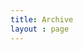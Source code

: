 ```yaml
---
title: Archive
layout : page
---
```


<!-- from https://nathan.gs/2024/01/04/tags-in-jekyll-wordcloud/ -->

<script src="//cdnjs.cloudflare.com/ajax/libs/jquery/3.7.1/jquery.min.js" integrity="sha512-v2CJ7UaYy4JwqLDIrZUI/4hqeoQieOmAZNXBeQyjo21dadnwR+8ZaIJVT8EE2iyI61OV8e6M8PP2/4hpQINQ/g==" crossorigin="anonymous" referrerpolicy="no-referrer"></script>
<script src="/assets/js/jqcloud-1.0.5.js"></script>

<div class="wordcloud" style="height: 400px; width: 90%"></div>

<div hidden id="tag_list"></div>

<div id="selectedtags"></div>

<script>
  
  $(document).ready(

    function() 
    {

      function multiSort(arr, fields) 
      {
       arr.sort((a, b) => 
      {
        for (let field of fields) 
        {
        const [fieldName, order] = field.split(':');
        const aValue = a[fieldName];
        const bValue = b[fieldName];

        if (aValue < bValue) return order === 'desc' ? 1 : -1;
        if (aValue > bValue) return order === 'desc' ? -1 : 1;
       }
      return 0;
       });
    }

  function BuildAllPostList() 
    {
      /*debugger;*/
      var alltags = [];
      {%- assign bob = site.categories -%}
      {%- assign my_posts = site.posts | sort: "date"  -%} 
      {% for ken in bob reversed offset: 1 %}
        {% for post in my_posts %}
           {%- if ken[0] == post.categories.last -%}
              alltags.push({category: "{{ken[0] | capitalize }}", tag : '{{ post.tags | split: "+" }}', title: "{{ post.title }}", excerpt: {{ post.excerpt | strip | strip_html | strip_newlines | escape | jsonify }},date : "{{ post.date | date: '%Y-%m-%dT%H:%M:%SZ' }}", url : "{{ post.url}}", month_date : "{{ post.date | date: '%B %Y' }}"});
            {%- endif -%}
        {% endfor %}
      {%- endfor -%}
      return alltags;
    }

  function BuildPostList() 
    {
      var selectedtags = document.getElementById("selectedtags");
      selectedtags.innerHTML = "";
      var arrayLength = listotags.length;
      var currentCategory = "";
      var currentMonth = "";
      var bobby = document.getElementById("tag_list").innerText.slice(0,-1);
      var jonny = bobby.split("|").sort();
      for (var i = 0; i < arrayLength; i++)
      {
        var billy = listotags[i].tag.replace('[','').replace(']','').replace(/"/g,'').replace(/, /g,',').split(",").sort();
        var steve = jonny.filter(el => billy.includes(el)).length;
        if (steve != 0)
       {
          if (currentCategory != listotags[i].category )
          {
            currentCategory = listotags[i].category;
            selectedtags.innerHTML = selectedtags.innerHTML + "<h3>" + currentCategory + '</h3><ul class="post-list">';
            currentMonth = listotags[i].month_date;
            selectedtags.innerHTML = selectedtags.innerHTML + "<p style="+'"'+"text-indent: 15px;"+'"'+">"+currentMonth+"</p>";
          }
          if ( currentMonth != listotags[i].month_date )
          {
           currentMonth = listotags[i].month_date;
           selectedtags.innerHTML = selectedtags.innerHTML + "<p style="+'"'+"text-indent: 15px;"+'"'+">"+currentMonth+"</p>";
          }
           selectedtags.innerHTML = selectedtags.innerHTML + "<p style="+'"'+"text-indent: 30px;"+'"'+"><a href="+'"'+listotags[i].url+'"'+" title="+'"'+listotags[i].excerpt+'"'+">"+listotags[i].title+"</a></p>";
      }
        selectedtags.innerHTML = selectedtags.innerHTML + "</ul>";
      }
    }

      function BuildTagList(passed_tag,first_run)
        {
  
          if (first_run)
            {
              var tag_match = passed_tag;
            }
            else
            {
              var tag_match = passed_tag.currentTarget.innerText;
            }
          var allListElements = $( "[id*='_word_']" );
          for (var i = 0; i < allListElements.length; i++)
          {
            var tagindex = tags.findIndex(x => x.text === tag_match );
            if (allListElements[i].innerText == tag_match)
              {
                if (tags[tagindex].selected == 0 || first_run )
                {
                  /*$(allListElements[i]).css("color","red");*/
                  $(allListElements[i]).removeClass(tags[tagindex].tag_class);
                  $(allListElements[i]).addClass(tags[tagindex].tag_class+"plus");
                  tags[tagindex].selected = 1;
                }
                else
                {
                   /*$(allListElements[i]).css("color","blue");*/
                  $(allListElements[i]).removeClass(tags[tagindex].tag_class+"plus");
                  $(allListElements[i]).addClass(tags[tagindex].tag_class);
                  tags[tagindex].selected = 0;
                }
              } 
          }
          var ken = "";
          if (first_run)
          {
            ken = document.getElementById("tag_list").innerHTML;
          }
          for (var i = 0; i < tags.length; i++)
          {
           if (tags[i].selected == 1)
             {
              ken = ken+tags[i].text+"|"; 
             }
          }
          document.getElementById("tag_list").innerHTML = ken; 
          BuildPostList();
        }
  
      function firsttag()
      {
        const searchParams = new URLSearchParams(window.location.search);
        var allspan = $( "[id*='_word_']" );
          for (var i = 0; i < allspan.length; i++)
          {
            for (var j = 0; j < tags.length; j++)
            if (allspan[i].innerText == tags[j].text)
              {
                tags[j].tag_class = allspan[i].className;
              } 
          }
        if (searchParams.has('id'))
        {
          document.getElementById("tag_list").innerHTML = searchParams.get('id')+"|";
          BuildTagList(searchParams.get('id'),true);
          /* set tag selected */
        }
      }

      var tags = [];
      var listotags = [];
      var ed = "";
      
      {% for tag in site.tags %}
        {%- assign tag_name = tag | first -%}
        {%- assign tag_weight = tag | last | size -%}
        ed = "{{ tag_name }}";
        tags.push({text: "{{ tag_name }}", weight: {{ tag_weight }}, handlers: {click: function(ed) { BuildTagList(ed,false)}}, selected : 0, tag_class : ""});
      {% endfor %}
      multiSort(listotags, ['category:desc','date:asc']);
      $(".wordcloud").jQCloud(tags,{ afterCloudRender: function() { firsttag() }} );
      listotags = BuildAllPostList();
    });
</script>



